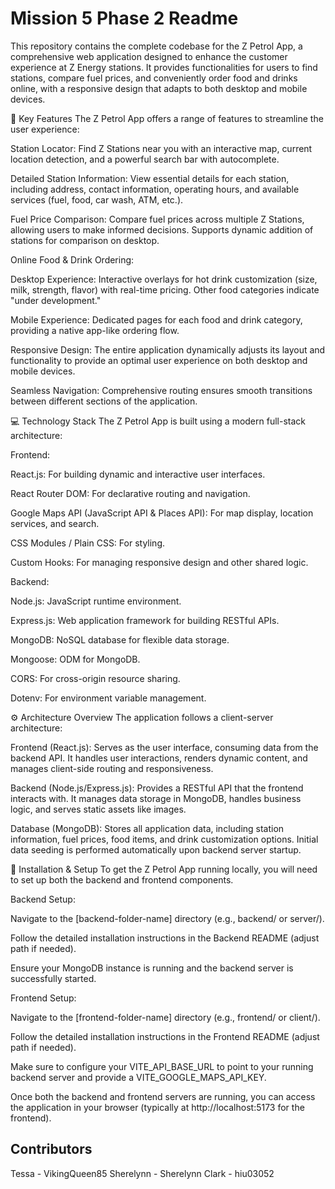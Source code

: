 # Mission 5 Phase 2 Readme

This repository contains the complete codebase for the Z Petrol App, a comprehensive web application designed to enhance the customer experience at Z Energy stations. It provides functionalities for users to find stations, compare fuel prices, and conveniently order food and drinks online, with a responsive design that adapts to both desktop and mobile devices.

🌟 Key Features
The Z Petrol App offers a range of features to streamline the user experience:

Station Locator: Find Z Stations near you with an interactive map, current location detection, and a powerful search bar with autocomplete.

Detailed Station Information: View essential details for each station, including address, contact information, operating hours, and available services (fuel, food, car wash, ATM, etc.).

Fuel Price Comparison: Compare fuel prices across multiple Z Stations, allowing users to make informed decisions. Supports dynamic addition of stations for comparison on desktop.

Online Food & Drink Ordering:

Desktop Experience: Interactive overlays for hot drink customization (size, milk, strength, flavor) with real-time pricing. Other food categories indicate "under development."

Mobile Experience: Dedicated pages for each food and drink category, providing a native app-like ordering flow.

Responsive Design: The entire application dynamically adjusts its layout and functionality to provide an optimal user experience on both desktop and mobile devices.

Seamless Navigation: Comprehensive routing ensures smooth transitions between different sections of the application.

💻 Technology Stack
The Z Petrol App is built using a modern full-stack architecture:

Frontend:

React.js: For building dynamic and interactive user interfaces.

React Router DOM: For declarative routing and navigation.

Google Maps API (JavaScript API & Places API): For map display, location services, and search.

CSS Modules / Plain CSS: For styling.

Custom Hooks: For managing responsive design and other shared logic.

Backend:

Node.js: JavaScript runtime environment.

Express.js: Web application framework for building RESTful APIs.

MongoDB: NoSQL database for flexible data storage.

Mongoose: ODM for MongoDB.

CORS: For cross-origin resource sharing.

Dotenv: For environment variable management.

⚙️ Architecture Overview
The application follows a client-server architecture:

Frontend (React.js): Serves as the user interface, consuming data from the backend API. It handles user interactions, renders dynamic content, and manages client-side routing and responsiveness.

Backend (Node.js/Express.js): Provides a RESTful API that the frontend interacts with. It manages data storage in MongoDB, handles business logic, and serves static assets like images.

Database (MongoDB): Stores all application data, including station information, fuel prices, food items, and drink customization options. Initial data seeding is performed automatically upon backend server startup.

🚀 Installation & Setup
To get the Z Petrol App running locally, you will need to set up both the backend and frontend components.

Backend Setup:

Navigate to the [backend-folder-name] directory (e.g., backend/ or server/).

Follow the detailed installation instructions in the Backend README (adjust path if needed).

Ensure your MongoDB instance is running and the backend server is successfully started.

Frontend Setup:

Navigate to the [frontend-folder-name] directory (e.g., frontend/ or client/).

Follow the detailed installation instructions in the Frontend README (adjust path if needed).

Make sure to configure your VITE_API_BASE_URL to point to your running backend server and provide a VITE_GOOGLE_MAPS_API_KEY.

Once both the backend and frontend servers are running, you can access the application in your browser (typically at http://localhost:5173 for the frontend).

## Contributors

Tessa - VikingQueen85
Sherelynn - Sherelynn
Clark - hiu03052
